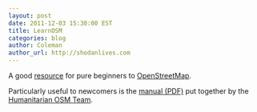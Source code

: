 ```yaml
---
layout: post
date: 2011-12-03 15:30:00 EST
title: LearnOSM
categories: blog
author: Coleman
author_url: http://shodanlives.com
---
```


A good [resource](http://www.learnosm.org/) for pure beginners to [OpenStreetMap](http://openstreetmap.org).

Particularly useful to newcomers is the [manual (PDF)](http://www.learnosm.org/files/beginners-guide/Beginning_OSM_en_v1.pdf) put together by the [Humanitarian OSM Team](http://twitter.com/hotosm).